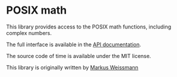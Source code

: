 # POSIX math

This library provides access to the POSIX math functions, including complex numbers.

The full interface is available in the [API documentation](http://mwweissmann.github.io/ocaml-posix-math/).

The source code of time is available under the MIT license.

This library is originally written by [Markus Weissmann](http://www.mweissmann.de/)
